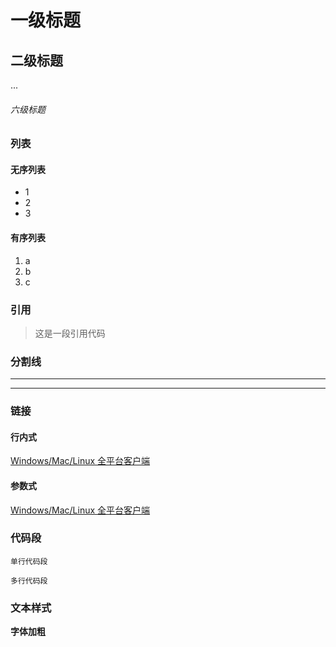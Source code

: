 # 一级标题
## 二级标题
... 
###### 六级标题

### 列表
#### 无序列表
+ 1
+ 2
+ 3

#### 有序列表
1. a
2. b
3. c

### 引用
> 这是一段引用代码

### 分割线
***
---

### 链接
 #### 行内式
 [Windows/Mac/Linux 全平台客户端](https://www.zybuluo.com/cmd/)

 #### 参数式
[Windows/Mac/Linux 全平台客户端](https://www.zybuluo.com/cmd/ 'title属性')

### 代码段
`单行代码段`

```多行代码段```

### 文本样式
**字体加粗**
